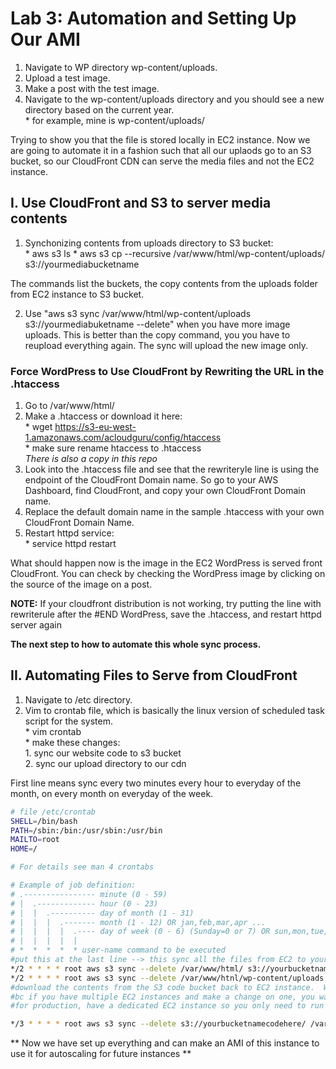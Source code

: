 # Lab 3: Automation and Setting Up Our AMI  
1. Navigate to WP directory wp-content/uploads.  
2. Upload a test image.  
3. Make a post with the test image.  
4. Navigate to the wp-content/uploads directory and you should see a new directory based on the current year.  
        *  for example, mine is wp-content/uploads/

Trying to show you that the file is stored locally in EC2 instance.  Now we are going to automate it in a fashion such that all our uplaods go to an S3 bucket, so our CloudFront CDN can serve the media files and not the EC2 instance.  

## I. Use CloudFront and S3 to server media contents  

1. Synchonizing contents from uploads directory to S3 bucket:  
        *  aws s3 ls
        *  aws s3 cp --recursive /var/www/html/wp-content/uploads/  s3://yourmediabucketname    

The commands list the buckets, the copy contents from the uploads folder from EC2 instance to S3 bucket.  

2. Use "aws s3 sync /var/www/html/wp-content/uploads s3://yourmediabuketname --delete" when you have more image uploads.  This is better than the copy command, you you have to reupload everything again.  The sync will upload the new image only.  

### Force WordPress to Use CloudFront by Rewriting the URL in the .htaccess  

1. Go to /var/www/html/ 
2. Make a .htaccess or download it here:  
        *  wget https://s3-eu-west-1.amazonaws.com/acloudguru/config/htaccess  
        *  make sure rename htaccess to .htaccess  
*There is also a copy in this repo*  
3. Look into the .htaccess file and see that the rewriteryle line is using the endpoint of the CloudFront Domain name.  So go to your AWS Dashboard, find CloudFront, and copy your own CloudFront Domain name.  
4. Replace the default domain name in the sample .htaccess with your own CloudFront Domain Name.  
5. Restart httpd service:  
        *  service httpd restart  


What should happen now is the image in the EC2 WordPress is served front CloudFront.  You can check by checking the WordPress image by clicking on the source of the image on a post.  

**NOTE:** If your cloudfront distribution is not working, try putting the line with rewriterule after the #END WordPress, save the .htaccess, and restart httpd server again  

**The next step to how to automate this whole sync process.**   

## II. Automating Files to Serve from CloudFront  

1. Navigate to /etc directory.  
2. Vim to crontab file, which is basically the linux version of scheduled task script for the system.  
        * vim crontab  
        * make these changes:  
                    1. sync our website code to s3 bucket  
                    2. sync our upload directory to our cdn  

First line means sync every two minutes every hour to everyday of the month, on every month on everyday of the week.

```sh
# file /etc/crontab
SHELL=/bin/bash
PATH=/sbin:/bin:/usr/sbin:/usr/bin
MAILTO=root
HOME=/

# For details see man 4 crontabs

# Example of job definition:
# .---------------- minute (0 - 59)
# |  .------------- hour (0 - 23)
# |  |  .---------- day of month (1 - 31)
# |  |  |  .------- month (1 - 12) OR jan,feb,mar,apr ...
# |  |  |  |  .---- day of week (0 - 6) (Sunday=0 or 7) OR sun,mon,tue,wed,thu,fri,sat
# |  |  |  |  |
# *  *  *  *  * user-name command to be executed
#put this at the last line --> this sync all the files from EC2 to your bucket and delete the old file in the bucket  
*/2 * * * * root aws s3 sync --delete /var/www/html/ s3://yourbucketnamecodehere/  
*/2 * * * * root aws s3 sync --delete /var/www/htnl/wp-content/uploads s3://yourbucketnamemediahere/    
#download the contents from the S3 code bucket back to EC2 instance.  Why?  
#bc if you have multiple EC2 instances and make a change on one, you want to make those changes back to your instance.  This is a bit messy, normally you would have a dedicated instance to make changes to.  download back the code to our /var/www/html  
#for production, have a dedicated EC2 instance so you only need to run the top two lines of code, but if you have a fleet of instances, you would need to run the bottom code for all of them  

*/3 * * * * root aws s3 sync --delete s3://yourbucketnamecodehere/ /var/www/html/
```  

** Now we have set up everything and can make an AMI of this instance to use it for autoscaling for future instances **  


